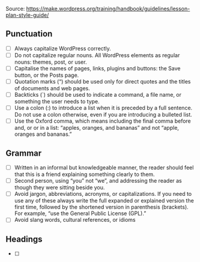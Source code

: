 Source: https://make.wordpress.org/training/handbook/guidelines/lesson-plan-style-guide/

## Punctuation
 - [ ] Always capitalize WordPress correctly.
 - [ ] Do not capitalize regular nouns. All WordPress elements as regular nouns: themes, post, or user.
 - [ ] Capitalise the names of pages, links, plugins and buttons: the Save button, or the Posts page.
 - [ ] Quotation marks (“) should be used only for direct quotes and the titles of documents and web pages.
 - [ ] Backticks (`) should be used to indicate a command, a file name, or something the user needs to type.
 - [ ] Use a colon (:) to introduce a list when it is preceded by a full sentence. Do not use a colon otherwise, even if you are introducing a bulleted list.
 - [ ] Use the Oxford comma, which means including the final comma before and, or or in a list: “apples, oranges, and bananas” and not “apple, oranges and bananas.”

## Grammar
 - [ ] Written in an informal but knowledgeable manner, the reader should feel that this is a friend explaining something clearly to them.
 - [ ] Second person, using “you” not “we”, and addressing the reader as though they were sitting beside you.
 - [ ] Avoid jargon, abbreviations, acronyms, or capitalizations. If you need to use any of these always write the full expanded or explained version the first time, followed by the shortened version in parenthesis (brackets). For example, “use the General Public License (GPL).”
 - [ ] Avoid slang words, cultural references, or idioms

## Headings
 - [ ] 
